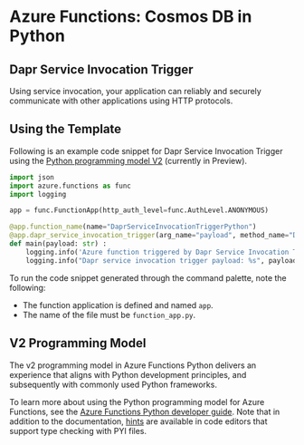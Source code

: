 # Azure Functions: Cosmos DB in Python

## Dapr Service Invocation Trigger

Using service invocation, your application can reliably and securely communicate with other applications using HTTP protocols.

## Using the Template

Following is an example code snippet for Dapr Service Invocation Trigger using the [Python programming model V2](https://aka.ms/pythonprogrammingmodel) (currently in Preview).

```python
import json
import azure.functions as func
import logging

app = func.FunctionApp(http_auth_level=func.AuthLevel.ANONYMOUS)

@app.function_name(name="DaprServiceInvocationTriggerPython")
@app.dapr_service_invocation_trigger(arg_name="payload", method_name="DaprServiceInvocationTriggerPython")
def main(payload: str) :
    logging.info('Azure function triggered by Dapr Service Invocation Trigger.')
    logging.info("Dapr service invocation trigger payload: %s", payload)
```

To run the code snippet generated through the command palette, note the following:

- The function application is defined and named `app`.
- The name of the file must be `function_app.py`.

## V2 Programming Model

The v2 programming model in Azure Functions Python delivers an experience that aligns with Python development principles, and subsequently with commonly used Python frameworks. 

To learn more about using the Python programming model for Azure Functions, see the [Azure Functions Python developer guide](https://aka.ms/pythondeveloperguide). Note that in addition to the documentation, [hints](https://aka.ms/functions-python-hints) are available in code editors that support type checking with PYI files.